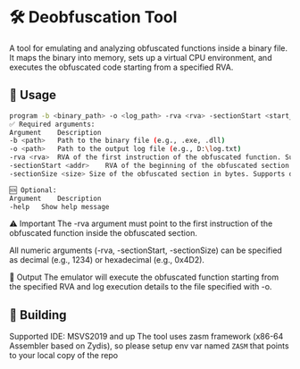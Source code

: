 # 🛠️ Deobfuscation Tool

A tool for emulating and analyzing obfuscated functions inside a binary file. It maps the binary into memory, sets up a virtual CPU environment, and executes the obfuscated code starting from a specified RVA.

## 🚀 Usage

```bash
program -b <binary_path> -o <log_path> -rva <rva> -sectionStart <start_addr> -sectionSize <size>
✅ Required arguments:
Argument	Description
-b <path>	Path to the binary file (e.g., .exe, .dll)
-o <path>	Path to the output log file (e.g., D:\log.txt)
-rva <rva>	RVA of the first instruction of the obfuscated function. Supports decimal or hexadecimal formats
-sectionStart <addr>	RVA of the beginning of the obfuscated section. Supports decimal or hexadecimal formats
-sectionSize <size>	Size of the obfuscated section in bytes. Supports decimal or hexadecimal formats

🆘 Optional:
Argument	Description
-help	Show help message
```

⚠️ Important
The -rva argument must point to the first instruction of the obfuscated function inside the obfuscated section.

All numeric arguments (-rva, -sectionStart, -sectionSize) can be specified as decimal (e.g., 1234) or hexadecimal (e.g., 0x4D2).

📄 Output
The emulator will execute the obfuscated function starting from the specified RVA and log execution details to the file specified with -o.

## 🚀 Building
Supported IDE: MSVS2019 and up
The tool uses zasm framework (x86-64 Assembler based on Zydis), so please setup env var named `ZASM` that points to your local copy of the repo
